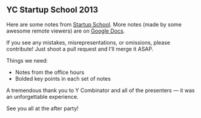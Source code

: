 ## YC Startup School 2013

Here are some notes from [Startup School](http://startupschool.org/). More notes (made by some awesome remote viewers) are on [Google Docs](https://docs.google.com/document/d/1Xo99mjzc4nyK3J4_GBiba_Kz4h1NPL2Os06JhvbCh5c/).

If you see any mistakes, misrepresentations, or omissions, please contribute! Just shoot a pull request and I'll merge it ASAP.

Things we need:

* Notes from the office hours
* Bolded key points in each set of notes

A tremendous thank you to Y Combinator and all of the presenters — it was an unforgettable experience.

See you all at the after party!
